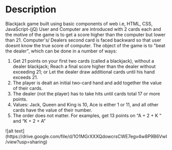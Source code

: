 <h1> Description </h1>
Blackjack game built using basic components of web i.e, HTML, CSS, JavaScript-(jQ)
User and Computer are introduced with 2 cards each and the motive of the game is to get a score higher than the computer but lower than 21. Computer's/ Dealers second card is faced backward so that user doesnt know the true score of computer.
 The object of the game is to "beat the dealer", which can be done in a number of
ways:
<ol>
  <li>
  Get 21 points on your first two cards (called a blackjack), without a dealer blackjack;
  Reach a final score higher than the dealer without exceeding 21; or
  Let the dealer draw additional cards until his hand exceeds 21.
  </li>
  <li>
    The player is dealt an initial two-card hand and add together the value of their cards.
  </li>
  <li>
    The dealer (not the player) has to take hits until cards total 17 or more points.
  </li>
  <li>
    Values: Jack, Queen and King is 10, Ace is either 1 or 11, and all other cards have the value of their number.
  </li>
  <li>
    The order does not matter. For examples, get 13 points on “A + 2 + K “ and “K + 2 + A”
  </li>
</ol>
![alt text](https://drive.google.com/file/d/1O1MGrXXXQdowcrsCWE7egv4w8P9B6VwI/view?usp=sharing)
